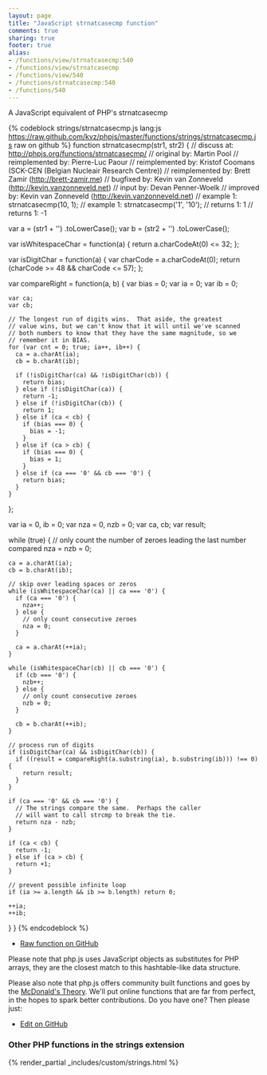 ```yaml
---
layout: page
title: "JavaScript strnatcasecmp function"
comments: true
sharing: true
footer: true
alias:
- /functions/view/strnatcasecmp:540
- /functions/view/strnatcasecmp
- /functions/view/540
- /functions/strnatcasecmp:540
- /functions/540
---
```

<!-- Generated by Rakefile:build -->
A JavaScript equivalent of PHP's strnatcasecmp

{% codeblock strings/strnatcasecmp.js lang:js https://raw.github.com/kvz/phpjs/master/functions/strings/strnatcasecmp.js raw on github %}
function strnatcasecmp(str1, str2) {
  //       discuss at: http://phpjs.org/functions/strnatcasecmp/
  //      original by: Martin Pool
  // reimplemented by: Pierre-Luc Paour
  // reimplemented by: Kristof Coomans (SCK-CEN (Belgian Nucleair Research Centre))
  // reimplemented by: Brett Zamir (http://brett-zamir.me)
  //      bugfixed by: Kevin van Zonneveld (http://kevin.vanzonneveld.net)
  //         input by: Devan Penner-Woelk
  //      improved by: Kevin van Zonneveld (http://kevin.vanzonneveld.net)
  //        example 1: strnatcasecmp(10, 1);
  //        example 1: strnatcasecmp('1', '10');
  //        returns 1: 1
  //        returns 1: -1

  var a = (str1 + '')
    .toLowerCase();
  var b = (str2 + '')
    .toLowerCase();

  var isWhitespaceChar = function(a) {
    return a.charCodeAt(0) <= 32;
  };

  var isDigitChar = function(a) {
    var charCode = a.charCodeAt(0);
    return (charCode >= 48 && charCode <= 57);
  };

  var compareRight = function(a, b) {
    var bias = 0;
    var ia = 0;
    var ib = 0;

    var ca;
    var cb;

    // The longest run of digits wins.  That aside, the greatest
    // value wins, but we can't know that it will until we've scanned
    // both numbers to know that they have the same magnitude, so we
    // remember it in BIAS.
    for (var cnt = 0; true; ia++, ib++) {
      ca = a.charAt(ia);
      cb = b.charAt(ib);

      if (!isDigitChar(ca) && !isDigitChar(cb)) {
        return bias;
      } else if (!isDigitChar(ca)) {
        return -1;
      } else if (!isDigitChar(cb)) {
        return 1;
      } else if (ca < cb) {
        if (bias === 0) {
          bias = -1;
        }
      } else if (ca > cb) {
        if (bias === 0) {
          bias = 1;
        }
      } else if (ca === '0' && cb === '0') {
        return bias;
      }
    }
  };

  var ia = 0,
    ib = 0;
  var nza = 0,
    nzb = 0;
  var ca, cb;
  var result;

  while (true) {
    // only count the number of zeroes leading the last number compared
    nza = nzb = 0;

    ca = a.charAt(ia);
    cb = b.charAt(ib);

    // skip over leading spaces or zeros
    while (isWhitespaceChar(ca) || ca === '0') {
      if (ca === '0') {
        nza++;
      } else {
        // only count consecutive zeroes
        nza = 0;
      }

      ca = a.charAt(++ia);
    }

    while (isWhitespaceChar(cb) || cb === '0') {
      if (cb === '0') {
        nzb++;
      } else {
        // only count consecutive zeroes
        nzb = 0;
      }

      cb = b.charAt(++ib);
    }

    // process run of digits
    if (isDigitChar(ca) && isDigitChar(cb)) {
      if ((result = compareRight(a.substring(ia), b.substring(ib))) !== 0) {
        return result;
      }
    }

    if (ca === '0' && cb === '0') {
      // The strings compare the same.  Perhaps the caller
      // will want to call strcmp to break the tie.
      return nza - nzb;
    }

    if (ca < cb) {
      return -1;
    } else if (ca > cb) {
      return +1;
    }

    // prevent possible infinite loop
    if (ia >= a.length && ib >= b.length) return 0;

    ++ia;
    ++ib;
  }
}
{% endcodeblock %}

 - [Raw function on GitHub](https://github.com/kvz/phpjs/blob/master/functions/strings/strnatcasecmp.js)

Please note that php.js uses JavaScript objects as substitutes for PHP arrays, they are 
the closest match to this hashtable-like data structure. 

Please also note that php.js offers community built functions and goes by the 
[McDonald's Theory](https://medium.com/what-i-learned-building/9216e1c9da7d). We'll put online 
functions that are far from perfect, in the hopes to spark better contributions. 
Do you have one? Then please just: 

 - [Edit on GitHub](https://github.com/kvz/phpjs/edit/master/functions/strings/strnatcasecmp.js)


### Other PHP functions in the strings extension
{% render_partial _includes/custom/strings.html %}
